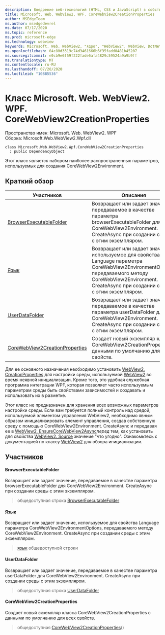 ```yaml
---
description: Внедрение веб-технологий (HTML, CSS и JavaScript) в собственные приложения с помощью элемента управления Microsoft Edge WebView2
title: Microsoft. Web. WebView2. WPF. CoreWebView2CreationProperties
author: MSEdgeTeam
ms.author: msedgedevrel
ms.date: 07/17/2020
ms.topic: reference
ms.prod: microsoft-edge
ms.technology: webview
keywords: Microsoft. Web. WebView2, "ядро", "WebView2", WebView, DotNet, WPF, WinForms, App, EDGE, CoreWebView2, CoreWebView2Controller, браузерный элемент управления, EDGE HTML, Microsoft. Web. WebView2. WPF. CoreWebView2CreationProperties
ms.openlocfilehash: 04c80d3319c74d3461666b6f35fadd0481b45207
ms.sourcegitcommit: e0cb9e6f59f222fade6afa4829c59524a9a9b9ff
ms.translationtype: MT
ms.contentlocale: ru-RU
ms.lasthandoff: 07/20/2020
ms.locfileid: "10885536"
---
```

# Класс Microsoft. Web. WebView2. WPF. CoreWebView2CreationProperties 

Пространство имен: Microsoft. Web. WebView2. WPF \
Сборка: Microsoft.Web.WebView2.Wpf.dll

```
class Microsoft.Web.WebView2.Wpf.CoreWebView2CreationProperties
  : public DependencyObject
```

Этот класс является набором наиболее распространенных параметров, используемых для создания CoreWebView2Environment.

## Краткий обзор

 Участников                        | Описания
--------------------------------|---------------------------------------------
[BrowserExecutableFolder](#browserexecutablefolder) | Возвращает или задает значение, передаваемое в качестве параметра browserExecutableFolder для CoreWebView2Environment. CreateAsync при создании среды с этим экземпляром.
[Язык](#language) | Возвращает или задает значение, используемое для свойства Language параметра CoreWebView2EnvironmentOptions, передаваемого методу CoreWebView2Environment. CreateAsync при создании среды с этим экземпляром.
[UserDataFolder](#userdatafolder) | Возвращает или задает значение, передаваемое в качестве параметра userDataFolder для CoreWebView2Environment. CreateAsync при создании среды с этим экземпляром.
[CoreWebView2CreationProperties](#corewebview2creationproperties) | Создает новый экземпляр класса CoreWebView2CreationProperties с данными по умолчанию для всех свойств.

Для ее основного назначения необходимо установить [WebView2. CreationProperties](microsoft-web-webview2-wpf-webview2.md) для настройки среды, используемой [WebView2](microsoft-web-webview2-wpf-webview2.md) во время неявной инициализации. Кроме того, это удобная служебная программа интеграции WPF, которая позволяет часто используемым параметрам среды быть свойствами зависимостей и создавать и использовать их в разметке.

Этот класс не предназначен для хранения всех возможных параметров настройки среды. Если вам требуется полный контроль над средой, используемой элементом управления WebView2, необходимо явным образом инициализировать элемент управления, создав собственную среду с помощью CoreWebView2Environment. CreateAsync и передавая ее в [WebView2. EnsureCoreWebView2Async](microsoft-web-webview2-wpf-webview2.md)*перед* тем, как установить для свойства [WebView2. Source](microsoft-web-webview2-wpf-webview2.md) значение "что угодно". Ознакомьтесь с документацией по классу [WebView2](microsoft-web-webview2-wpf-webview2.md) для обзора инициализации.

## Участников

#### BrowserExecutableFolder 

Возвращает или задает значение, передаваемое в качестве параметра browserExecutableFolder для CoreWebView2Environment. CreateAsync при создании среды с этим экземпляром.

> общедоступная строка [BrowserExecutableFolder](#browserexecutablefolder)

#### Язык 

Возвращает или задает значение, используемое для свойства Language параметра CoreWebView2EnvironmentOptions, передаваемого методу CoreWebView2Environment. CreateAsync при создании среды с этим экземпляром.

> [язык](#language) общедоступной строки

#### UserDataFolder 

Возвращает или задает значение, передаваемое в качестве параметра userDataFolder для CoreWebView2Environment. CreateAsync при создании среды с этим экземпляром.

> общедоступная строка [UserDataFolder](#userdatafolder)

#### CoreWebView2CreationProperties 

Создает новый экземпляр класса CoreWebView2CreationProperties с данными по умолчанию для всех свойств.

> общедоступная [CoreWebView2CreationProperties](#corewebview2creationproperties)()

